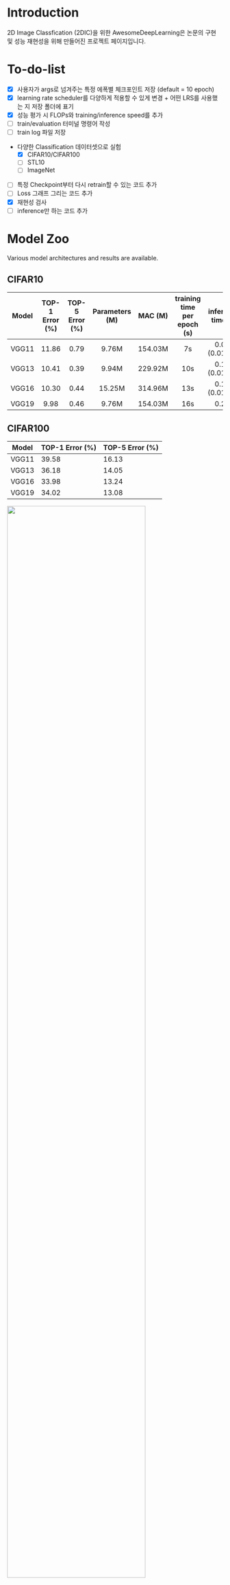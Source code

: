 # Introduction
2D Image Classfication (2DIC)을 위한 AwesomeDeepLearning은 논문의 구현 및 성능 재현성을 위해 만들어진 프로젝트 페이지입니다.

# To-do-list
- [X] 사용자가 args로 넘겨주는 특정 에폭별 체크포인트 저장 (default = 10 epoch)
- [X] learning rate scheduler를 다양하게 적용할 수 있게 변경 + 어떤 LRS를 사용했는 지 저장 폴더에 표기
- [X] 성능 평가 시 FLOPs와 training/inference speed를 추가
- [ ] train/evaluation 터미널 명령어 작성
- [ ] train log 파일 저장
- 다양한 Classification 데이터셋으로 실험
    - [X] CIFAR10/CIFAR100
    - [ ] STL10
    - [ ] ImageNet
- [ ] 특정 Checkpoint부터 다시 retrain할 수 있는 코드 추가
- [ ] Loss 그래프 그리는 코드 추가
- [X] 재현성 검사
- [ ] inference만 하는 코드 추가

# Model Zoo

Various model architectures and results are available.

## CIFAR10

|Model|TOP-1 Error (%)|TOP-5 Error (%)|Parameters (M)|MAC (M)|training time per epoch (s)|inference time (s)|
|:------:|:---:|:---:|:---:|:---:|:---:|:---:|
|VGG11|11.86|0.79|9.76M|154.03M|7s|0.09s (0.0115s)|
|VGG13|10.41|0.39|9.94M|229.92M|10s|0.13s (0.0162s)|
|VGG16|10.30|0.44|15.25M|314.96M|13s|0.17s (0.0197s)|
|VGG19|9.98 |0.46|9.76M|154.03M|16s|0.21s|

## CIFAR100

|Model|TOP-1 Error (%)|TOP-5 Error (%)|
|------|---|---|
|VGG11|39.58|16.13|
|VGG13|36.18|14.05|
|VGG16|33.98|13.24|
|VGG19|34.02|13.08|

<img width="80%" src="https://user-images.githubusercontent.com/77310264/211721822-e6ab3e1e-5212-4a79-9f80-eb27d406ab25.png"/>
